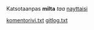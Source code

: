 Katsotaanpas **milta** *taa* [nayttaisi](google.com)

[komentorivi.txt](https://github.com/alamvisa/ot-harjoitustyo/blob/master/laskarit/viikko1/gitlog.txt)
[gitlog.txt](https://github.com/alamvisa/ot-harjoitustyo/blob/master/laskarit/viikko1/komentorivi.txt)
